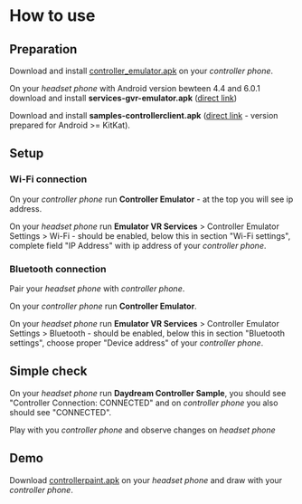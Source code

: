 # How to use

## Preparation

Download and install [controller_emulator.apk](https://github.com/googlevr/gvr-android-sdk/tree/6a1632af2a08619e9a27c75acec4650b81acb6c7/ndk-beta/apks/controller_emulator.apk?raw=true) on your _controller phone_.

On your _headset phone_ with Android version bewteen 4.4 and 6.0.1 download and install **services-gvr-emulator.apk** ([direct link](https://github.com/domination/gvr-services-emulator/blob/master/apks/services-gvr-emulator.apk?raw=true))

Download and install **samples-controllerclient.apk** ([direct link](https://github.com/domination/gvr-services-emulator/blob/master/apks/samples-controllerclient.apk?raw=true) - version prepared for Android >= KitKat).

## Setup

### Wi-Fi connection

On your _controller phone_ run **Controller Emulator**  - at the top you will see ip address.

On your _headset phone_ run **Emulator VR Services** > Controller Emulator Settings > Wi-Fi - should be enabled,
below this in section "Wi-Fi settings", complete field "IP Address" with ip address of your _controller phone_.

### Bluetooth connection

Pair your _headset phone_ with _controller phone_.

On your _controller phone_ run **Controller Emulator**.

On your _headset phone_ run **Emulator VR Services** > Controller Emulator Settings > Bluetooth - should be enabled,
below this in section "Bluetooth settings", choose proper "Device address" of your _controller phone_.

## Simple check

On your _headset phone_ run **Daydream Controller Sample**, you should see "Controller Connection: CONNECTED" and on _controller phone_ you also should see "CONNECTED".

Play with you _controller phone_ and observe changes on _headset phone_

## Demo

Download [controllerpaint.apk](https://github.com/googlevr/gvr-android-sdk/tree/6a1632af2a08619e9a27c75acec4650b81acb6c7/ndk-beta/apks/controllerpaint.apk?raw=true) on your _headset phone_ and draw with your _controller phone_.
